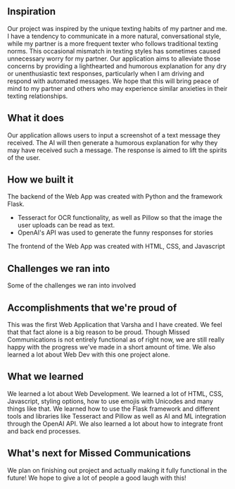 ## Inspiration
Our project was inspired by the unique texting habits of my partner and me. I have a tendency to communicate in a more natural, conversational style, while my partner is a more frequent texter who follows traditional texting norms. This occasional mismatch in texting styles has sometimes caused unnecessary worry for my partner. Our application aims to alleviate those concerns by providing a lighthearted and humorous explanation for any dry or unenthusiastic text responses, particularly when I am driving and respond with automated messages. We hope that this will bring peace of mind to my partner and others who may experience similar anxieties in their texting relationships.

## What it does
Our application allows users to input a screenshot of a text message they received. The AI will then generate a humorous explanation for why they may have received such a message. The response is aimed to lift the spirits of the user. 

## How we built it
The backend of the Web App was created with Python and the framework Flask.
- Tesseract for OCR functionality, as well as Pillow so that the image the user uploads can be read as text.
- OpenAI's API was used to generate the funny responses for stories

The frontend of the Web App was created with HTML, CSS, and Javascript

## Challenges we ran into
Some of the challenges we ran into involved 

## Accomplishments that we're proud of
This was the first Web Application that Varsha and I have created. We feel that that fact alone is a big reason to be proud. Though Missed Communications is not entirely functional as of right now, we are still really happy with the progress we've made in a short amount of time. We also learned a lot about Web Dev with this one project alone.

## What we learned
We learned a lot about Web Development. We learned a lot of HTML, CSS, Javascript, styling options, how to use emojis with Unicodes and many things like that. We learned how to use the Flask framework and different tools and libraries like Tesseract and Pillow as well as AI and ML integration through the OpenAI API. We also learned a lot about how to integrate front and back end processes. 

## What's next for Missed Communications
We plan on finishing out project and actually making it fully functional in the future! We hope to give a lot of people a good laugh with this!
